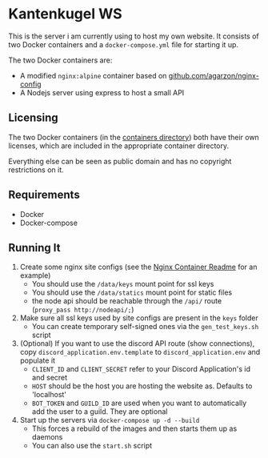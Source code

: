 # Kantenkugel WS

This is the server i am currently using to host my own website.
It consists of two Docker containers and a `docker-compose.yml` file for starting it up.

The two Docker containers are:

 - A modified `nginx:alpine` container based on [github.com/agarzon/nginx-config](https://github.com/agarzon/nginx-config)
 - A Nodejs server using express to host a small API

## Licensing

The two Docker containers (in the [containers directory](/containers)) both have their own licenses, which are included in the appropriate container directory.

Everything else can be seen as public domain and has no copyright restrictions on it.

## Requirements

 - Docker
 - Docker-compose

## Running It

 1. Create some nginx site configs (see the [Nginx Container Readme](/containers/nginx/README.MD) for an example)
    - You should use the `/data/keys` mount point for ssl keys
    - You should use the `/data/statics` mount point for static files
    - the node api should be reachable through the `/api/` route (`proxy_pass http://nodeapi/;`)
 2. Make sure all ssl keys used by site configs are present in the `keys` folder
    - You can create temporary self-signed ones via the `gen_test_keys.sh` script
 3. (Optional) If you want to use the discord API route (show connections), copy `discord_application.env.template` to `discord_application.env` and populate it
    - `CLIENT_ID` and `CLIENT_SECRET` refer to your Discord Application's id and secret
    - `HOST` should be the host you are hosting the website as. Defaults to 'localhost'
    - `BOT_TOKEN` and `GUILD_ID` are used when you want to automatically add the user to a guild. They are optional
 4. Start up the servers via `docker-compose up -d --build`
    - This forces a rebuild of the images and then starts them up as daemons
    - You can also use the `start.sh` script
